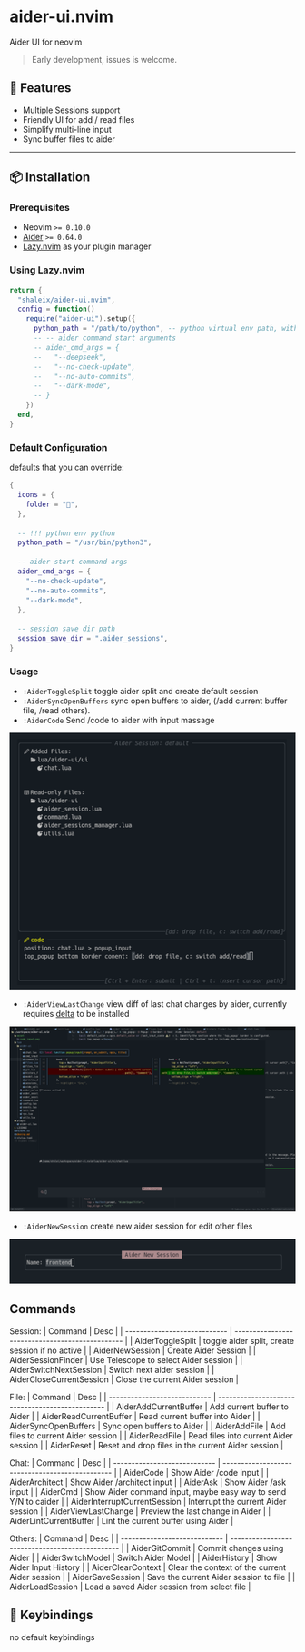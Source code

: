 # aider-ui.nvim

Aider UI for neovim

> Early development, issues is welcome.

## 🚀 Features

- Multiple Sessions support
- Friendly UI for add / read files
- Simplify multi-line input
- Sync buffer files to aider

---

## 📦 Installation

### Prerequisites

- Neovim `>= 0.10.0`
- [Aider](https://aider.chat/docs/install/install.html) `>= 0.64.0`
- [Lazy.nvim](https://github.com/folke/lazy.nvim) as your plugin manager

### Using Lazy.nvim

```lua
return {
  "shaleix/aider-ui.nvim",
  config = function()
    require("aider-ui").setup({
      python_path = "/path/to/python", -- python virtual env path, with aider install
      -- -- aider command start arguments
      -- aider_cmd_args = {
      --   "--deepseek",
      --   "--no-check-update",
      --   "--no-auto-commits",
      --   "--dark-mode",
      -- }
    })
  end,
}
```

### Default Configuration

defaults that you can override:

```lua
{
  icons = {
    folder = "",
  },

  -- !!! python env python
  python_path = "/usr/bin/python3",

  -- aider start command args
  aider_cmd_args = {
    "--no-check-update",
    "--no-auto-commits",
    "--dark-mode",
  },

  -- session save dir path
  session_save_dir = ".aider_sessions",
}
```

### Usage

- `:AiderToggleSplit` toggle aider split and create default session
- `:AiderSyncOpenBuffers` sync open buffers to aider, (/add current buffer file, /read others).
- `:AiderCode` Send /code to aider with input massage

![code_input](https://github.com/shaleix/aider-ui.nvim/blob/main/asset/code_input.png)

- `:AiderViewLastChange` view diff of last chat changes by aider, currently requires [delta](https://github.com/dandavison/delta) to be installed

![preview_change](https://github.com/shaleix/aider-ui.nvim/blob/main/asset/preview_change.png)

- `:AiderNewSession` create new aider session for edit other files

![new_session](https://github.com/shaleix/aider-ui.nvim/blob/main/asset/new_session.png)

## Commands

Session:
| Command | Desc |
| ---------------------------- | ----------------------------------------------- |
| AiderToggleSplit | toggle aider split, create session if no active |
| AiderNewSession | Create Aider Session |
| AiderSessionFinder | Use Telescope to select Aider session |
| AiderSwitchNextSession | Switch next aider session |
| AiderCloseCurrentSession | Close the current Aider session |

File:
| Command | Desc |
| ---------------------------- | ----------------------------------------------- |
| AiderAddCurrentBuffer | Add current buffer to Aider |
| AiderReadCurrentBuffer | Read current buffer into Aider |
| AiderSyncOpenBuffers | Sync open buffers to Aider |
| AiderAddFile | Add files to current Aider session |
| AiderReadFile | Read files into current Aider session |
| AiderReset | Reset and drop files in the current Aider session |

Chat:
| Command | Desc |
| ---------------------------- | ----------------------------------------------- |
| AiderCode | Show Aider /code input |
| AiderArchitect | Show Aider /architect input |
| AiderAsk | Show Aider /ask input |
| AiderCmd | Show Aider command input, maybe easy way to send Y/N to caider |
| AiderInterruptCurrentSession | Interrupt the current Aider session |
| AiderViewLastChange | Preview the last change in Aider |
| AiderLintCurrentBuffer | Lint the current buffer using Aider |

Others:
| Command | Desc |
| ---------------------------- | ----------------------------------------------- |
| AiderGitCommit | Commit changes using Aider |
| AiderSwitchModel | Switch Aider Model |
| AiderHistory | Show Aider Input History |
| AiderClearContext | Clear the context of the current Aider session |
| AiderSaveSession | Save the current Aider session to file |
| AiderLoadSession | Load a saved Aider session from select file |

## 🔑 Keybindings

no default keybindings

